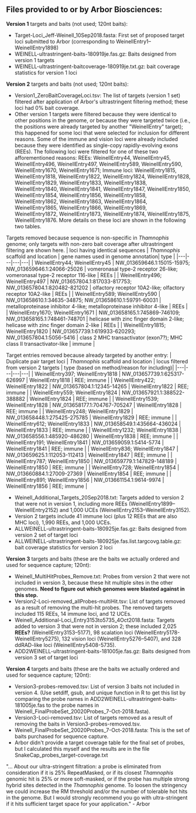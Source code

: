 ## Files provided to or by Arbor Biosciences:

**Version 1** targets and baits (not used; 120nt baits):
- Target-Loci_Jeff-Weinell_10Sep2018.fasta: First set of proposed target loci submitted to Arbor (corresponding to WeinellEntry1–WeinellEntry1898)
- WEINELL-ultrastringent-baits-180919je.fas.gz: Baits designed from version 1 targets
- WEINELL-ultrastringent-baitcoverage-180919je.txt.gz: bait coverage statistics for version 1 loci

**Version 2** targets and baits (not used; 120nt baits):
- Version1_ZeroBaitCoverageLoci.tsv: The list of targets (version 1 set) filtered after application of Arbor's ultrastringent filtering method; these loci had 0% bait coverage.
- Other version 1 targets were filtered because they were identical to other positions in the genome, or because they were targeted twice (i.e., the positions were already targeted by another "WeinellEntry" target); this happened for some loci that were selected for inclusion for different reasons. Some of the immune and vision loci were already included because they were identified as single-copy rapidly-evolving exons (REEs). The following loci were filtered for one of these two afforementioned reasons: REEs: WeinellEntry44, WeinellEntry45, WeinellEntry496, WeinellEntry497, WeinellEntry589, WeinellEntry590, WeinellEntry1670, WeinellEntry1671; Immune loci: WeinellEntry1815, WeinellEntry1818, WeinellEntry1822, WeinellEntry1824, WeinellEntry1828, WeinellEntry1829, WeinellEntry1833, WeinellEntry1838, WeinellEntry1840, WeinellEntry1841, WeinellEntry1847, WeinellEntry1850, WeinellEntry1854, WeinellEntry1856, WeinellEntry1858, WeinellEntry1862, WeinellEntry1863, WeinellEntry1864, WeinellEntry1865, WeinellEntry1866, WeinellEntry1869, WeinellEntry1872, WeinellEntry1873, WeinellEntry1874, WeinellEntry1875, WeinellEntry1876. More details on these loci are shown in the following two tables.

Targets removed because sequence is non-specific in *Thamnophis* genome; only targets with non-zero bait coverage after ultrastringent filtering are shown here.
| loci having identical sequences  | *Thamnophis* scaffold and location | gene names used in genome annotation| type |
|---|---|---|---|
| WeinellEntry44; WeinellEntry45 | NW_013659646.1:15015-15975; NW_013659646.1:24066-25026 | vomeronasal type-2 receptor 26-like; vomeronasal type-2 receptor 116-like | REEs |
| WeinellEntry496; WeinellEntry497  | NW_013657804.1:817033-817753; NW_013657804.1:820482-821202 | olfactory receptor 10A2-like; olfactory receptor 10A2-like | REEs |
| WeinellEntry589; WeinellEntry590  | NW_013658610.1:34635-34875; NW_013658610.1:59791-60031 |  metalloproteinase inhibitor 4-like; metalloproteinase inhibitor 4-like | REEs |
| WeinellEntry1670; WeinellEntry1671  | NW_013658165.1:745869-746109; NW_013658165.1:748461-748701  | helicase with zinc finger domain 2-like; helicase with zinc finger domain 2-like  | REEs |
| WeinellEntry1815; WeinellEntry1820  | NW_013657739.1:619933-620293; NW_013657804.1:5056-5416 | class 2 MHC transactivator (exon7?); MHC class II transactivator-like | immune |

Target entries removed because already targeted by another entry:
| Duplicate pair target loci  | *Thamnophis* scaffold and location | locus filtered from version 2 targets | type (based on method/reason for including)|
|---|---|---|---|
| WeinellEntry397; WeinellEntry1818 | NW_013657739.1:625317-626997  | WeinellEntry1818 | REE; immune |
| WeinellEntry422; WeinellEntry1822 | NW_013657804.1:12345-14265   | WeinellEntry1822  | REE; immune |
| WeinellEntry559; WeinellEntry1824 | NW_013657921.1:388522-388882 | WeinellEntry1824  | REE; immune |
| WeinellEntry1539; WeinellEntry1828 | NW_013658177.1:704767-705247 | WeinellEntry1828 | REE; immune |
| WeinellEntry248; WeinellEntry1829 | NW_013658448.1:275425-275785 | WeinellEntry1829 | REE; immune |
| WeinellEntry612; WeinellEntry1833 | NW_013658549.1:435664-436024 | WeinellEntry1833  | REE; immune |
| WeinellEntry1232; WeinellEntry1838 | NW_013658556.1:485920-486280 | WeinellEntry1838  | REE; immune |
| WeinellEntry191; WeinellEntry1841 | NW_013659059.1:5414-5774 | WeinellEntry1841 | REE; immune |
| WeinellEntry836; WeinellEntry1847 | NW_013659625.1:112053-112413 | WeinellEntry1847 | REE; immune |
| WeinellEntry787; WeinellEntry1850 | NW_013659779.1:147829-148189 | WeinellEntry1850 | REE; immune |
| WeinellEntry728; WeinellEntry1854 | NW_013660884.1:27009-27369 | WeinellEntry1854 | REE; immune |
| WeinellEntry891; WeinellEntry1856 | NW_013661154.1:9614-9974 | WeinellEntry1856 | REE; immune |

- Weinell_Additional_Targets_20Sep2018.txt: Targets added to version 2 that were not in version 1, including more REEs (WeinellEntry1899–WeinellEntry2152) and 1,000 UCEs (WeinellEntry2153–WeinellEntry3152).
- Version 2 targets include 41 immune loci (plus 12 REEs that are also MHC loci), 1,990 REEs, and 1,000 UCEs.
- ALLWEINELL-ultrastringent-baits-180925je.fas.gz: Baits designed from version 2 set of target loci
- ALLWEINELL-ultrastringent-baits-180925je.fas.list.targcovg.table.gz: bait coverage statistics for version 2 loci

**Version 3** targets and baits (these are the baits we actually ordered and used for sequence capture; 120nt):

- Weinell_MultiHitProbes_Remove.txt: Probes from version 2 that were not included in version 3, because these hit multiple sites in the other genomes. **Need to figure out which genomes were blasted against in this step.**
- Version2-Loci-removed_allProbes-multiHit.tsv: List of targets removed as a result of removing the multi-hit probes. The removed targets included 115 REEs, 14 immune loci, and 12 UCEs.
- Weinell_Additional-Loci_Entry3153to5735_4Oct2018.fasta: Targets added to version 3 that were not in version 2; these included 2,025 **REEs?** (WeinellEntry3153–5177), 98 scalation loci (WeinellEntry5178-WeinellEntry5275), 132 vision loci (WeinellEntry5276–5407), and 328 ddRAD-like loci (WeinellEntry5408-5735).
- ADD2WEINELL-ultrastringent-baits-181005je.fas.gz: Baits designed from version 3 set of target loci

**Version 4** targets and baits (these are the baits we actually ordered and used for sequence capture; 120nt):
- Version3-probes-removed.tsv: List of version 3 baits not included in version 4. (Use setdiff, gsub, and unique function in R to get this list by comparing the probe names in ADD2WEINELL-ultrastringent-baits-181005je.fas to the probe names in Weinell_FinalProbeSet_20020Probes_7-Oct-2018.fasta).
- Version3-Loci-removed.tsv: List of targets removed as a result of removing the baits in Version3-probes-removed.tsv.
- Weinell_FinalProbeSet_20020Probes_7-Oct-2018.fasta: This is the set of baits purchased for sequence capture.
- Arbor didn't provide a target coverage table for the final set of probes, but I calculated this myself and the results are in the file SnakeCap_probes_target-coverage.txt

"...  About our ultra-stringent filtration: a probe is eliminated from consideration if it is 25% RepeatMasked, or if its closest *Thamnophis* genomic hit is 25% or more soft-masked, or if the probe has multiple strong hybrid sites detected in the *Thamnophis* genome. To loosen the stringency we could increase the RM threshold and/or the number of tolerable hot hits in the genome. But I would strongly recommend you go with ultra-stringent if it hits sufficient target space for your application." - Arbor
